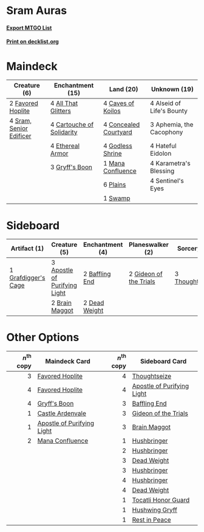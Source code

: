 # Sram Auras

#### [Export MTGO List](../collection/Sram%20Auras/Sram%20Auras.txt)
#### [Print on decklist.org](http://decklist.org/?deckmain=4%09All%20That%20Glitters%0A4%09Alseid%20of%20Life's%20Bounty%0A3%09Aphemia,%20the%20Cacophony%0A4%09Cartouche%20of%20Solidarity%0A4%09Caves%20of%20Koilos%0A4%09Concealed%20Courtyard%0A4%09Ethereal%20Armor%0A2%09Favored%20Hoplite%0A4%09Godless%20Shrine%0A3%09Gryff's%20Boon%0A4%09Hateful%20Eidolon%0A4%09Karametra's%20Blessing%0A1%09Mana%20Confluence%0A6%09Plains%0A4%09Sentinel's%20Eyes%0A4%09Sram,%20Senior%20Edificer%0A1%09Swamp&deckside=3%09Apostle%20of%20Purifying%20Light%0A2%09Baffling%20End%0A2%09Brain%20Maggot%0A2%09Dead%20Weight%0A2%09Gideon%20of%20the%20Trials%0A1%09Grafdigger's%20Cage%0A3%09Thoughtseize)
# Maindeck

|                                           Creature (6)                                           |                                          Enchantment (15)                                          |                                           Land (20)                                            |      Unknown (19)       |
|--------------------------------------------------------------------------------------------------|----------------------------------------------------------------------------------------------------|------------------------------------------------------------------------------------------------|-------------------------|
|2 [Favored Hoplite](http://gatherer.wizards.com/Pages/Card/Details.aspx?multiverseid=373596)      |4 [All That Glitters](http://gatherer.wizards.com/Pages/Card/Details.aspx?multiverseid=472964)      |4 [Caves of Koilos](http://gatherer.wizards.com/Pages/Card/Details.aspx?multiverseid=129497)    |4 Alseid of Life's Bounty|
|4 [Sram, Senior Edificer](http://gatherer.wizards.com/Pages/Card/Details.aspx?multiverseid=423690)|4 [Cartouche of Solidarity](http://gatherer.wizards.com/Pages/Card/Details.aspx?multiverseid=426709)|4 [Concealed Courtyard](http://gatherer.wizards.com/Pages/Card/Details.aspx?multiverseid=417818)|3 Aphemia, the Cacophony |
|                                                                                                  |4 [Ethereal Armor](http://gatherer.wizards.com/Pages/Card/Details.aspx?multiverseid=265414)         |4 [Godless Shrine](http://gatherer.wizards.com/Pages/Card/Details.aspx?multiverseid=405099)     |4 Hateful Eidolon        |
|                                                                                                  |3 [Gryff's Boon](http://gatherer.wizards.com/Pages/Card/Details.aspx?multiverseid=409758)           |1 [Mana Confluence](http://gatherer.wizards.com/Pages/Card/Details.aspx?multiverseid=409573)    |4 Karametra's Blessing   |
|                                                                                                  |                                                                                                    |6 [Plains](http://gatherer.wizards.com/Pages/Card/Details.aspx?multiverseid=439856)             |4 Sentinel's Eyes        |
|                                                                                                  |                                                                                                    |1 [Swamp](http://gatherer.wizards.com/Pages/Card/Details.aspx?multiverseid=439858)              |                         |


# Sideboard

|                                         Artifact (1)                                         |                                             Creature (5)                                              |                                     Enchantment (4)                                     |                                        Planeswalker (2)                                         |                                       Sorcery (3)                                       |
|----------------------------------------------------------------------------------------------|-------------------------------------------------------------------------------------------------------|-----------------------------------------------------------------------------------------|-------------------------------------------------------------------------------------------------|-----------------------------------------------------------------------------------------|
|1 [Grafdigger's Cage](http://gatherer.wizards.com/Pages/Card/Details.aspx?multiverseid=278452)|3 [Apostle of Purifying Light](http://gatherer.wizards.com/Pages/Card/Details.aspx?multiverseid=466760)|2 [Baffling End](http://gatherer.wizards.com/Pages/Card/Details.aspx?multiverseid=439658)|2 [Gideon of the Trials](http://gatherer.wizards.com/Pages/Card/Details.aspx?multiverseid=426716)|3 [Thoughtseize](http://gatherer.wizards.com/Pages/Card/Details.aspx?multiverseid=438676)|
|                                                                                              |2 [Brain Maggot](http://gatherer.wizards.com/Pages/Card/Details.aspx?multiverseid=380382)              |2 [Dead Weight](http://gatherer.wizards.com/Pages/Card/Details.aspx?multiverseid=452817) |                                                                                                 |                                                                                         |


# Other Options

|*n*<sup>th</sup> copy|                                            Maindeck Card                                            |*n*<sup>th</sup> copy|                                           Sideboard Card                                            |
|--------------------:|-----------------------------------------------------------------------------------------------------|--------------------:|-----------------------------------------------------------------------------------------------------|
|                    3|[Favored Hoplite](http://gatherer.wizards.com/Pages/Card/Details.aspx?multiverseid=373596)           |                    4|[Thoughtseize](http://gatherer.wizards.com/Pages/Card/Details.aspx?multiverseid=438676)              |
|                    4|[Favored Hoplite](http://gatherer.wizards.com/Pages/Card/Details.aspx?multiverseid=373596)           |                    4|[Apostle of Purifying Light](http://gatherer.wizards.com/Pages/Card/Details.aspx?multiverseid=466760)|
|                    4|[Gryff's Boon](http://gatherer.wizards.com/Pages/Card/Details.aspx?multiverseid=409758)              |                    3|[Baffling End](http://gatherer.wizards.com/Pages/Card/Details.aspx?multiverseid=439658)              |
|                    1|[Castle Ardenvale](http://gatherer.wizards.com/Pages/Card/Details.aspx?multiverseid=473200)          |                    3|[Gideon of the Trials](http://gatherer.wizards.com/Pages/Card/Details.aspx?multiverseid=426716)      |
|                    1|[Apostle of Purifying Light](http://gatherer.wizards.com/Pages/Card/Details.aspx?multiverseid=466760)|                    3|[Brain Maggot](http://gatherer.wizards.com/Pages/Card/Details.aspx?multiverseid=380382)              |
|                    2|[Mana Confluence](http://gatherer.wizards.com/Pages/Card/Details.aspx?multiverseid=409573)           |                    1|[Hushbringer](http://gatherer.wizards.com/Pages/Card/Details.aspx?multiverseid=472980)               |
|                     |                                                                                                     |                    2|[Hushbringer](http://gatherer.wizards.com/Pages/Card/Details.aspx?multiverseid=472980)               |
|                     |                                                                                                     |                    3|[Dead Weight](http://gatherer.wizards.com/Pages/Card/Details.aspx?multiverseid=452817)               |
|                     |                                                                                                     |                    3|[Hushbringer](http://gatherer.wizards.com/Pages/Card/Details.aspx?multiverseid=472980)               |
|                     |                                                                                                     |                    4|[Hushbringer](http://gatherer.wizards.com/Pages/Card/Details.aspx?multiverseid=472980)               |
|                     |                                                                                                     |                    4|[Dead Weight](http://gatherer.wizards.com/Pages/Card/Details.aspx?multiverseid=452817)               |
|                     |                                                                                                     |                    1|[Tocatli Honor Guard](http://gatherer.wizards.com/Pages/Card/Details.aspx?multiverseid=435194)       |
|                     |                                                                                                     |                    1|[Hushwing Gryff](http://gatherer.wizards.com/Pages/Card/Details.aspx?multiverseid=420685)            |
|                     |                                                                                                     |                    1|[Rest in Peace](http://gatherer.wizards.com/Pages/Card/Details.aspx?multiverseid=442021)             |

